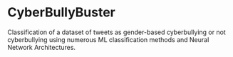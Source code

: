 # CyberBullyBuster
Classification of a dataset of tweets as gender-based cyberbullying or not cyberbullying using numerous ML classification methods and Neural Network Architectures.
